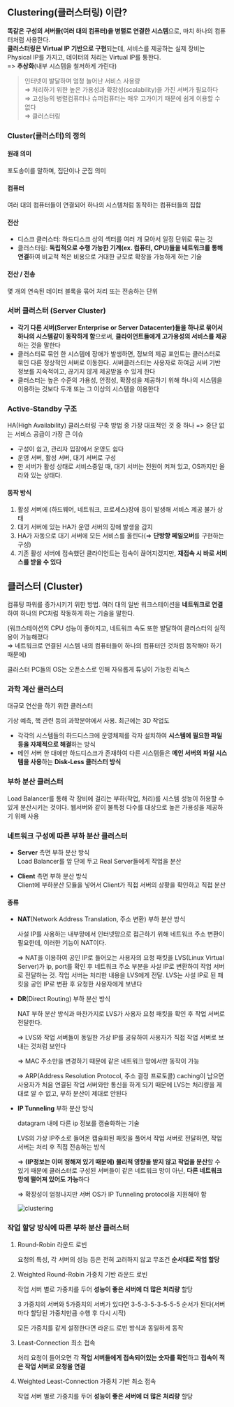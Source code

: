 ## Clustering(클러스터링) 이란?
**똑같은 구성의 서버들(여러 대의 컴퓨터)을 병렬로 연결한 시스템**으로, 마치 하나의 컴퓨터처럼 사용한다.  
**클러스터링은 Virtual IP 기반으로 구현**되는데, 서비스를 제공하는 실제 장비는 Physical IP를 가지고,
데이터의 처리는 Virtual IP를 통한다.  
=> **추상화**(내부 시스템을 철저하게 가린다)
> 인터넷이 발달하며 엄청 늘어난 서비스 사용량  
⇒ 처리하기 위한 높은 가용성과 확장성(scalability)을 가진 서버가 필요하다  
⇒ 고성능의 병렬컴퓨터나 슈퍼컴퓨터는 매우 고가이기 때문에 쉽게 이용할 수 없다  
⇒ 클러스터링  

### Cluster(클러스터)의 정의
#### 원래 의미
포도송이를 말하며, 집단이나 군집 의미
#### 컴퓨터
여러 대의 컴퓨터들이 연결되어 하나의 시스템처럼 동작하는 컴퓨터들의 집합
#### 전산
- 디스크 클러스터: 하드디스크 상의 섹터를 여러 개 모아서 일정 단위로 묶는 것
- 클러스터링: **독립적으로 수행 가능한 기계(ex. 컴퓨터, CPU)들을 네트워크를 통해 연결**하여 비교적 적은 비용으로 
거대한 규모로 확장을 가능하게 하는 기술
#### 전산 / 전송
몇 개의 연속된 데이터 블록을 묶어 처리 또는 전송하는 단위

### 서버 클러스터 (Server Cluster)
- **각기 다른 서버(Server Enterprise or Server Datacenter)들을 하나로 묶어서 하나의 시스템같이 동작하게 함**으로써, 
**클라이언트들에게 고가용성의 서비스를 제공**하는 것을 말한다
- 클러스터로 묶인 한 시스템에 장애가 발생하면, 정보의 제공 포인트는 클러스터로 묶인 다른 정상적인 서버로 이동한다. 
서버클러스터는 사용자로 하여금 서버 기반 정보를 지속적이고, 끊기지 않게 제공받을 수 있게 한다
- 클러스터는 높은 수준의 가용성, 안정성, 확장성을 제공하기 위해 하나의 시스템을 이용하는 것보다 두개 또는 그 이상의 시스템을 이용한다

### Active-Standby 구조
HA(High Availability) 클러스터링 구축 방법 중 가장 대표적인 것 중 하나
=> 중단 없는 서비스 공급이 가장 큰 이슈
- 구성이 쉽고, 관리자 입장에서 운영도 쉽다
- 운영 서버, 활성 서버, 대기 서버로 구성
- 한 서버가 활성 상태로 서비스중일 때, 대기 서버는 전원이 켜져 있고, OS까지만 올라와 있는 상태다.
#### 동작 방식
1. 활성 서버에 (하드웨어, 네트워크, 프로세스)장애 등이 발생해 서비스 제공 불가 상태
2. 대기 서버에 있는 HA가 운영 서버의 장애 발생을 감지
3. HA가 자동으로 대기 서버에 모든 서비스를 올린다(⇒ **단방향 페일오버**를 구현하는 구성)
4. 기존 활성 서버에 접속했던 클라이언트는 접속이 끊어지겠지만, **재접속 시 바로 서비스를 받을 수 있다**

## 클러스터 (Cluster)
컴퓨팅 파워를 증가시키기 위한 방법. 여러 대의 일반 워크스테이션을 **네트워크로 연결**하여 하나의 PC처럼 작동하게 하는 기술을 말한다.

(워크스테이션의 CPU 성능이 좋아지고, 네트워크 속도 또한 발달하여 클러스터의 실적용이 가능해졌다  
⇒ 네트워크로 연결된 시스템 내의 컴퓨터들이 하나의 컴퓨터인 것처럼 동작해야 하기 때문에)

클러스터 PC들의 OS는 오픈소스로 인해 자유롭게 튜닝이 가능한 리눅스

### 과학 계산 클러스터
대규모 연산을 하기 위한 클러스터

기상 예측, 핵 관련 등의 과학분야에서 사용. 최근에는 3D 작업도

- 각각의 시스템들의 하드디스크에 운영체제를 각자 설치하여 **시스템에 필요한 파일등을 자체적으로 해결**하는 방식
- 메인 서버 한 대에만 하드디스크가 존재하여 다른 시스템들은 **메인 서버의 파일 시스템을 사용**하는 **Disk-Less 클러스터 방식**

### 부하 분산 클러스터
Load Balancer를 통해 각 장비에 걸리는 부하(작업, 처리)를 시스템 성능이 허용할 수 있게 분산시키는 것이다. 
웹서버와 같이 불특정 다수를 대상으로 높은 가용성을 제공하기 위해 사용

### 네트워크 구성에 따른 부하 분산 클러스터
- **Server** 측면 부하 분산 방식  
    Load Balancer를 앞 단에 두고 Real Server들에게 작업을 분산

- **Client** 측면 부하 분산 방식  
    Client에 부하분산 모듈을 넣어서 Client가 직접 서버의 상황을 확인하고 직접 분산

#### 종류
- **NAT**(Network Address Translation, 주소 변환) 부하 분산 방식

    사설 IP를 사용하는 내부망에서 인터넷망으로 접근하기 위해 네트워크 주소 변환이 필요한데, 이러한 기능이 NAT이다.

    ⇒ NAT을 이용하여 공인 IP로 들어오는 사용자의 요청 패킷을 LVS(Linux Virtual Server)가 ip, port를 확인 후 네트워크 주소 부분을 사설 IP로 변환하여 작업 서버로 전달하는 것. 작업 서버는 처리한 내용을 LVS에게 전달. LVS는 사설 IP로 된 패킷을 공인 IP로 변환 후 요청한 사용자에게 보낸다

- **DR**(Direct Routing) 부하 분산 방식

    NAT 부하 분산 방식과 마찬가지로 LVS가 사용자 요청 패킷을 확인 후 작업 서버로 전달한다.

    ⇒ LVS와 작업 서버들이 동일한 가상 IP를 공유하여 사용자가 직접 작업 서버로 보내는 것처럼 보인다

    ⇒ MAC 주소만을 변경하기 때문에 같은 네트워크 망에서만 동작이 가능

    ⇒ ARP(Address Resolution Protocol, 주소 결정 프로토콜) caching이 남으면 사용자가 처음 연결된 작업 서버와만 통신을 하게 되기 때문에 LVS는 처리량을 제대로 알 수 없고, 부하 분산이 제대로 안된다

- **IP Tunneling** 부하 분산 방식

    datagram 내에 다른 ip 정보를 캡슐화하는 기술

    LVS의 가상 IP주소로 들어온 캡슐화된 패킷을 풀어서 작업 서버로 전달하면, 작업 서버는 처리 후 직접 전송하는 방식

    ⇒ **(IP정보는 이미 정해져 있기 때문에) 물리적 영향을 받지 않고 작업을 분산**할 수 있기 때문에 클러스터로 구성된 서버들이 같은 네트워크 망이 아닌, **다른 네트워크 망에 떨어져 있어도 가능**하다

    ⇒ 확장성이 엄청나지만 서버 OS가 IP Tunneling protocol을 지원해야 함

    ![clustering](https://user-images.githubusercontent.com/37951612/77851318-77518e00-7213-11ea-8241-fc83d2f7c690.png)
    
### 작업 할당 방식에 따른 부하 분산 클러스터
1. Round-Robin 라운드 로빈

    요청의 특성, 각 서버의 성능 등은 전혀 고려하지 않고 무조건 **순서대로 작업 할당**

2. Weighted Round-Robin 가중치 기반 라운드 로빈

    작업 서버 별로 가중치를 두어 **성능이 좋은 서버에 더 많은 처리량** 할당

    3 가중치의 서버와 5가중치의 서버가 있다면 3-5-3-5-3-5-5-5 순서가 된다(서버마다 할당된 가중치만큼 수행 후 다시 시작)

    모든 가중치를 같게 설정한다면 라운드 로빈 방식과 동일하게 동작

3. Least-Connection 최소 접속

    처리 요청이 들어오면 각 **작업 서버들에게 접속되어있는 숫자를 확인**하고 **접속이 적은 작업 서버로 요청을 연결**

4. Weighted Least-Connection 가중치 기반 최소 접속

    작업 서버 별로 가중치를 두어 **성능이 좋은 서버에 더 많은 처리량** 할당
    
    
